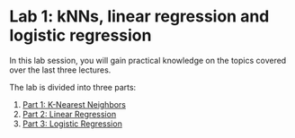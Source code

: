 # Lab 1: kNNs, linear regression and logistic regression

In this lab session, you will gain practical knowledge on the topics covered over the last three lectures.

The lab is divided into three parts:

1. [Part 1: K-Nearest Neighbors](./knns/knn.md)
2. [Part 2: Linear Regression](./linear/linear.md)
3. [Part 3: Logistic Regression](./logistic/logistic.md)

